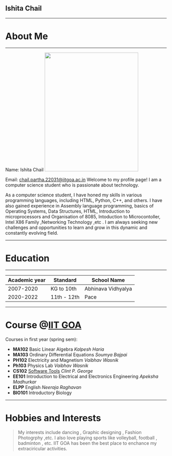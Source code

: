  ## Ishita Chail 
 ---
 # About Me
 ---
 Name: Ishita Chail
 <img src="https://user-images.githubusercontent.com/54792560/232725723-e97407b9-f2f9-4e3f-a7ba-022d205d433a.jpg" width="292" height="372"> 

Email: <chail.partha.22031@iitgoa.ac.in>
Welcome to my profile page! I am a computer science student who is passionate about technology.

As a computer science student, I have honed my skills in various programming languages, including HTML, Python, C++, and others. I have also gained experience in  Assembly language programming, basics of Operating Systems, Data Structures, HTML, Introduction to microprocessors and Organisation of 8085, Intoduction to Microcontoller, Intel X86 Family ,Networking Technology ,etc . I am always seeking new challenges and opportunities to learn and grow in this dynamic and constantly evolving field.


---

# Education
---

| Academic year  |  Standard     |  School Name         |
-----------------|---------------|----------------------|
| 2007-2020      |  KG to 10th   | Abhinava Vidhyalya   |
| 2020-2022      | 11th - 12th   |  Pace                | 


---

# Course @[IIT GOA](https://iitgoa.ac.in/)

Courses in first year (spring sem):

- **MA102** Basic Linear Algebra *Kalpesh Haria*
- **MA103** Ordinary Differential Equations *Soumya Bajpai*
- **PH102** Electricity and Magnetism *Vaibhav Wasnik*
- **Ph103** Physics Lab *Vaibhav Wasnik*
- **CS102** [Software Tools](https://clintpgeorge.github.io/cs-102/spring-2023/) *Clint P. George*
- **EE101** Introduction to Electrical and Electronics Engineering *Apeksha Madhurkar*
- **ELPP** English *Neeraja Raghavan*
- **BIO101** Introductory Biology 

---

# Hobbies and Interests

> My interests include dancing , Graphic designing , Fashion Photogrphy ,etc. I also love playing sports like volleyball, football , badminton , etc.
> IIT GOA has been the best place to enchance my extraciricular activities.


